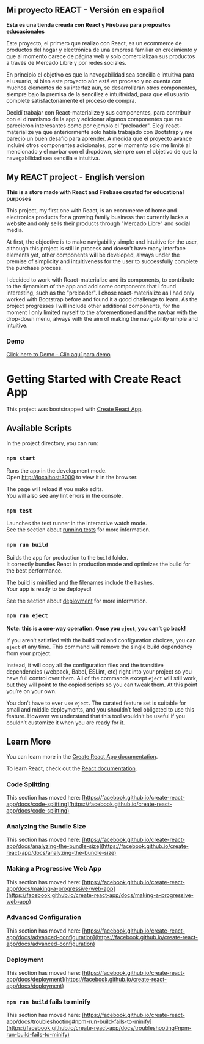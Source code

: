 ## Mi proyecto REACT - Versión en español

**Esta es una tienda creada con React y Firebase para própositos educacionales**

Este proyecto, el primero que realizo con React, es un ecommerce de productos del hogar y electrónica de una empresa familiar en crecimiento y que al momento carece de página web y solo comercializan sus productos a través de Mercado Libre y por redes sociales. 

En principio el objetivo es que la navegabilidad sea sencilla e intuitiva para el usuario, si bien este proyecto aún está en proceso y no cuenta con muchos elementos de su interfaz aún, se desarrollarán otros componentes, siempre bajo la premisa de la sencillez e intuitividad, para que el usuario complete satisfactoriamente el proceso de compra.

Decidí trabajar con React-materialize y sus componentes, para contribuir con el dinamismo de la app y adicionar algunos componentes que me parecieron interesantes como por ejemplo el "preloader". Elegí react-materialize ya que anteriormente solo había trabajado con Bootstrap y me pareció un buen desafío para aprender. A medida que el proyecto avance incluiré otros componentes adicionales, por el momento solo me limité al mencionado y el navbar con el dropdown, siempre con el objetivo de que la navegabilidad sea sencilla e intuitiva.

## My REACT project - English version

**This is a store made with React and Firebase created for educational purposes**

This project, my first one with React, is an ecommerce of home and electronics products for a growing family business that currently lacks a website and only sells their products through "Mercado Libre" and social media.

At first, the objective is to make navigability simple and intuitive for the user, although this project is still in process and doesn't have many interface elements yet, other components will be developed, always under the premise of simplicity and intuitiveness for the user to successfully complete the purchase process.

I decided to work with React-materialize and its components, to contribute to the dynamism of the app and add some components that I found interesting, such as the "preloader". I chose react-materialize as I had only worked with Bootstrap before and found it a good challenge to learn. As the project progresses I will include other additional components, for the moment I only limited myself to the aforementioned and the navbar with the drop-down menu, always with the aim of making the navigability simple and intuitive.

### Demo
[Click here to Demo - Clic aquí para demo](/public/bussimport.gif)

# Getting Started with Create React App

This project was bootstrapped with [Create React App](https://github.com/facebook/create-react-app).

## Available Scripts

In the project directory, you can run:

### `npm start`

Runs the app in the development mode.\
Open [http://localhost:3000](http://localhost:3000) to view it in the browser.

The page will reload if you make edits.\
You will also see any lint errors in the console.

### `npm test`

Launches the test runner in the interactive watch mode.\
See the section about [running tests](https://facebook.github.io/create-react-app/docs/running-tests) for more information.

### `npm run build`

Builds the app for production to the `build` folder.\
It correctly bundles React in production mode and optimizes the build for the best performance.

The build is minified and the filenames include the hashes.\
Your app is ready to be deployed!

See the section about [deployment](https://facebook.github.io/create-react-app/docs/deployment) for more information.

### `npm run eject`

**Note: this is a one-way operation. Once you `eject`, you can’t go back!**

If you aren’t satisfied with the build tool and configuration choices, you can `eject` at any time. This command will remove the single build dependency from your project.

Instead, it will copy all the configuration files and the transitive dependencies (webpack, Babel, ESLint, etc) right into your project so you have full control over them. All of the commands except `eject` will still work, but they will point to the copied scripts so you can tweak them. At this point you’re on your own.

You don’t have to ever use `eject`. The curated feature set is suitable for small and middle deployments, and you shouldn’t feel obligated to use this feature. However we understand that this tool wouldn’t be useful if you couldn’t customize it when you are ready for it.

## Learn More

You can learn more in the [Create React App documentation](https://facebook.github.io/create-react-app/docs/getting-started).

To learn React, check out the [React documentation](https://reactjs.org/).

### Code Splitting

This section has moved here: [https://facebook.github.io/create-react-app/docs/code-splitting](https://facebook.github.io/create-react-app/docs/code-splitting)

### Analyzing the Bundle Size

This section has moved here: [https://facebook.github.io/create-react-app/docs/analyzing-the-bundle-size](https://facebook.github.io/create-react-app/docs/analyzing-the-bundle-size)

### Making a Progressive Web App

This section has moved here: [https://facebook.github.io/create-react-app/docs/making-a-progressive-web-app](https://facebook.github.io/create-react-app/docs/making-a-progressive-web-app)

### Advanced Configuration

This section has moved here: [https://facebook.github.io/create-react-app/docs/advanced-configuration](https://facebook.github.io/create-react-app/docs/advanced-configuration)

### Deployment

This section has moved here: [https://facebook.github.io/create-react-app/docs/deployment](https://facebook.github.io/create-react-app/docs/deployment)

### `npm run build` fails to minify

This section has moved here: [https://facebook.github.io/create-react-app/docs/troubleshooting#npm-run-build-fails-to-minify](https://facebook.github.io/create-react-app/docs/troubleshooting#npm-run-build-fails-to-minify)
